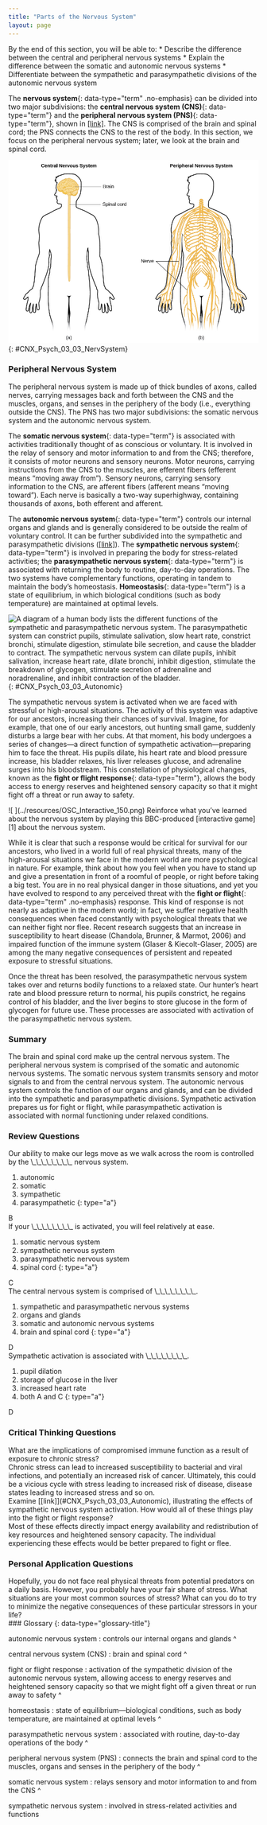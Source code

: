 ```yaml
---
title: "Parts of the Nervous System"
layout: page
---
```



<div data-type="abstract" markdown="1">
By the end of this section, you will be able to:
* Describe the difference between the central and peripheral nervous systems
* Explain the difference between the somatic and autonomic nervous systems
* Differentiate between the sympathetic and parasympathetic divisions of the autonomic nervous system

</div>

The **nervous system**{: data-type="term" .no-emphasis} can be divided into two major subdivisions: the **central nervous system (CNS)**{: data-type="term"} and the **peripheral nervous system (PNS)**{: data-type="term"}, shown in [\[link\]](#CNX_Psych_03_03_NervSystem). The CNS is comprised of the brain and spinal cord; the PNS connects the CNS to the rest of the body. In this section, we focus on the peripheral nervous system; later, we look at the brain and spinal cord.

 ![Image (a) shows an outline of a human body with the brain and spinal cord illustrated. Image (b) shows an outline of a human body with a network of nerves depicted.](../resources/CNX_Psych_03_03_NervSystem.jpg "The nervous system is divided into two major parts: (a) the Central Nervous System and (b) the Peripheral Nervous System."){: #CNX_Psych_03_03_NervSystem}

### Peripheral Nervous System

The peripheral nervous system is made up of thick bundles of axons, called nerves, carrying messages back and forth between the CNS and the muscles, organs, and senses in the periphery of the body (i.e., everything outside the CNS). The PNS has two major subdivisions: the somatic nervous system and the autonomic nervous system.

The **somatic nervous system**{: data-type="term"} is associated with activities traditionally thought of as conscious or voluntary. It is involved in the relay of sensory and motor information to and from the CNS; therefore, it consists of motor neurons and sensory neurons. Motor neurons, carrying instructions from the CNS to the muscles, are efferent fibers (efferent means “moving away from”). Sensory neurons, carrying sensory information to the CNS, are afferent fibers (afferent means “moving toward”). Each nerve is basically a two-way superhighway, containing thousands of axons, both efferent and afferent.

The **autonomic nervous system**{: data-type="term"} controls our internal organs and glands and is generally considered to be outside the realm of voluntary control. It can be further subdivided into the sympathetic and parasympathetic divisions ([\[link\]](#CNX_Psych_03_03_Autonomic)). The **sympathetic nervous system**{: data-type="term"} is involved in preparing the body for stress-related activities; the **parasympathetic nervous system**{: data-type="term"} is associated with returning the body to routine, day-to-day operations. The two systems have complementary functions, operating in tandem to maintain the body’s homeostasis. **Homeostasis**{: data-type="term"} is a state of equilibrium, in which biological conditions (such as body temperature) are maintained at optimal levels.

 ![A diagram of a human body lists the different functions of the sympathetic and parasympathetic nervous system. The parasympathetic system can constrict pupils, stimulate salivation, slow heart rate, constrict bronchi, stimulate digestion, stimulate bile secretion, and cause the bladder to contract. The sympathetic nervous system can dilate pupils, inhibit salivation, increase heart rate, dilate bronchi, inhibit digestion, stimulate the breakdown of glycogen, stimulate secretion of adrenaline and noradrenaline, and inhibit contraction of the bladder.](../resources/CNX_Psych_03_03_Autonomic.jpg "The sympathetic and parasympathetic divisions of the autonomic nervous system have the opposite effects on various systems."){: #CNX_Psych_03_03_Autonomic}

The sympathetic nervous system is activated when we are faced with stressful or high-arousal situations. The activity of this system was adaptive for our ancestors, increasing their chances of survival. Imagine, for example, that one of our early ancestors, out hunting small game, suddenly disturbs a large bear with her cubs. At that moment, his body undergoes a series of changes—a direct function of sympathetic activation—preparing him to face the threat. His pupils dilate, his heart rate and blood pressure increase, his bladder relaxes, his liver releases glucose, and adrenaline surges into his bloodstream. This constellation of physiological changes, known as the **fight or flight response**{: data-type="term"}, allows the body access to energy reserves and heightened sensory capacity so that it might fight off a threat or run away to safety.

<div data-type="note" data-has-label="true" class="psychology link-to-learning" data-label="Link to Learning" markdown="1">
<span data-type="media" data-alt=" "> ![ ](../resources/OSC_Interactive_150.png) </span>
Reinforce what you’ve learned about the nervous system by playing this BBC-produced [interactive game][1] about the nervous system.

</div>

While it is clear that such a response would be critical for survival for our ancestors, who lived in a world full of real physical threats, many of the high-arousal situations we face in the modern world are more psychological in nature. For example, think about how you feel when you have to stand up and give a presentation in front of a roomful of people, or right before taking a big test. You are in no real physical danger in those situations, and yet you have evolved to respond to any perceived threat with the **fight or flight**{: data-type="term" .no-emphasis} response. This kind of response is not nearly as adaptive in the modern world; in fact, we suffer negative health consequences when faced constantly with psychological threats that we can neither fight nor flee. Recent research suggests that an increase in susceptibility to heart disease (Chandola, Brunner, &amp; Marmot, 2006) and impaired function of the immune system (Glaser &amp; Kiecolt-Glaser, 2005) are among the many negative consequences of persistent and repeated exposure to stressful situations.

Once the threat has been resolved, the parasympathetic nervous system takes over and returns bodily functions to a relaxed state. Our hunter’s heart rate and blood pressure return to normal, his pupils constrict, he regains control of his bladder, and the liver begins to store glucose in the form of glycogen for future use. These processes are associated with activation of the parasympathetic nervous system.

### Summary

The brain and spinal cord make up the central nervous system. The peripheral nervous system is comprised of the somatic and autonomic nervous systems. The somatic nervous system transmits sensory and motor signals to and from the central nervous system. The autonomic nervous system controls the function of our organs and glands, and can be divided into the sympathetic and parasympathetic divisions. Sympathetic activation prepares us for fight or flight, while parasympathetic activation is associated with normal functioning under relaxed conditions.

### Review Questions

<div data-type="exercise">
<div data-type="problem" markdown="1">
Our ability to make our legs move as we walk across the room is controlled by the \_\_\_\_\_\_\_\_ nervous system.

1.  autonomic
2.  somatic
3.  sympathetic
4.  parasympathetic
{: type="a"}

</div>
<div data-type="solution" markdown="1">
B

</div>
</div>

<div data-type="exercise">
<div data-type="problem" markdown="1">
If your \_\_\_\_\_\_\_\_ is activated, you will feel relatively at ease.

1.  somatic nervous system
2.  sympathetic nervous system
3.  parasympathetic nervous system
4.  spinal cord
{: type="a"}

</div>
<div data-type="solution" markdown="1">
C

</div>
</div>

<div data-type="exercise">
<div data-type="problem" markdown="1">
The central nervous system is comprised of \_\_\_\_\_\_\_\_.

1.  sympathetic and parasympathetic nervous systems
2.  organs and glands
3.  somatic and autonomic nervous systems
4.  brain and spinal cord
{: type="a"}

</div>
<div data-type="solution" markdown="1">
D

</div>
</div>

<div data-type="exercise">
<div data-type="problem" markdown="1">
Sympathetic activation is associated with \_\_\_\_\_\_\_\_.

1.  pupil dilation
2.  storage of glucose in the liver
3.  increased heart rate
4.  both A and C
{: type="a"}

</div>
<div data-type="solution" markdown="1">
D

</div>
</div>

### Critical Thinking Questions

<div data-type="exercise">
<div data-type="problem" markdown="1">
What are the implications of compromised immune function as a result of exposure to chronic stress?

</div>
<div data-type="solution" markdown="1">
Chronic stress can lead to increased susceptibility to bacterial and viral infections, and potentially an increased risk of cancer. Ultimately, this could be a vicious cycle with stress leading to increased risk of disease, disease states leading to increased stress and so on.

</div>
</div>

<div data-type="exercise">
<div data-type="problem" markdown="1">
Examine [[link]](#CNX_Psych_03_03_Autonomic), illustrating the effects of sympathetic nervous system activation. How would all of these things play into the fight or flight response?

</div>
<div data-type="solution" markdown="1">
Most of these effects directly impact energy availability and redistribution of key resources and heightened sensory capacity. The individual experiencing these effects would be better prepared to fight or flee.

</div>
</div>

### Personal Application Questions

<div data-type="exercise">
<div data-type="problem" markdown="1">
Hopefully, you do not face real physical threats from potential predators on a daily basis. However, you probably have your fair share of stress. What situations are your most common sources of stress? What can you do to try to minimize the negative consequences of these particular stressors in your life?

</div>
</div>

<div data-type="glossary" markdown="1">
### Glossary
{: data-type="glossary-title"}

autonomic nervous system
: controls our internal organs and glands
^

central nervous system (CNS)
: brain and spinal cord
^

fight or flight response
: activation of the sympathetic division of the autonomic nervous system, allowing access to energy reserves and heightened sensory capacity so that we might fight off a given threat or run away to safety
^

homeostasis
: state of equilibrium—biological conditions, such as body temperature, are maintained at optimal levels
^

parasympathetic nervous system
: associated with routine, day-to-day operations of the body
^

peripheral nervous system (PNS)
: connects the brain and spinal cord to the muscles, organs and senses in the periphery of the body
^

somatic nervous system
: relays sensory and motor information to and from the CNS
^

sympathetic nervous system
: involved in stress-related activities and functions

</div>



[1]: http://openstaxcollege.org/l/bbcgame
